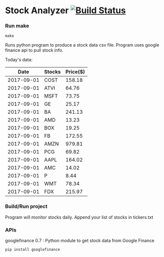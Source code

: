 # Stock Analyzer [![Build Status](https://travis-ci.org/ogoyal/StockAnalyzer.svg?branch=master)](https://travis-ci.org/ogoyal/StockAnalyzer)

### Run make
```
make
```

Runs python program to produce a stock data csv file. Program uses google finance api to pull stock info.

Today's data:

| Date| Stocks| Price($) | 
| --- | --- | ---  | 
| 2017-09-01| COST| 158.18 | 
| 2017-09-01| ATVI| 64.76 | 
| 2017-09-01| MSFT| 73.75 | 
| 2017-09-01| GE| 25.17 | 
| 2017-09-01| BA| 241.13 | 
| 2017-09-01| AMD| 13.23 | 
| 2017-09-01| BOX| 19.25 | 
| 2017-09-01| FB| 172.55 | 
| 2017-09-01| AMZN| 979.81 | 
| 2017-09-01| PCG| 69.82 | 
| 2017-09-01| AAPL| 164.02 | 
| 2017-09-01| AMC| 14.02 | 
| 2017-09-01| P| 8.44 | 
| 2017-09-01| WMT| 78.34 | 
| 2017-09-01| FDX| 215.97 | 

### Build/Run project

Program will monitor stocks daily. Append your list of stocks in tickers.txt

### APIs
googlefinance 0.7 : Python module to get stock data from Google Finance

```
pip install googlefinance
```

